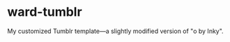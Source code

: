 ward-tumblr
===========

My customized Tumblr template—a slightly modified version of "o by Inky". 
